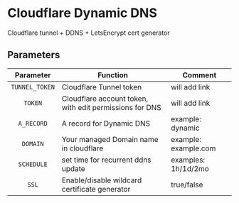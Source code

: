 
# Cloudflare Dynamic DNS
Cloudflare tunnel + DDNS + LetsEncrypt cert generator

## Parameters

| Parameter | Function | Comment |
| :----: | --- | --- |
| `TUNNEL_TOKEN` | Cloudflare Tunnel token | will add link |
| `TOKEN` | Cloudflare account token, with edit permissions for DNS | will add link |
| `A_RECORD` | A record for Dynamic DNS | example: dynamic|
| `DOMAIN` | Your managed Domain name in cloudflare | example: example.com |
| `SCHEDULE` | set time for recurrent ddns update  | examples: 1h/1d/2mo|
| `SSL` | Enable/disable wildcard certificate generator | true/false |



